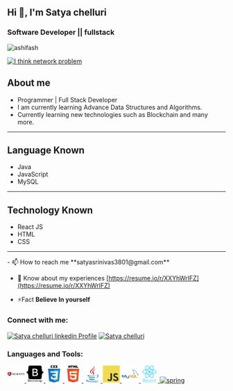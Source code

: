 <br>
<h2>Hi 👋, I'm Satya chelluri</h2>
<h3>Software Developer || fullstack</h3>
<p align="left"> <img src="https://komarev.com/ghpvc/?username=ashifash&label=Profile%20views&color=0e75b6&style=flat" alt="ashifash" /> </p>

<p align="left"> <a href="https://twitter.com/chelluri_satya" target="blank"><img src="https://img.shields.io/twitter/follow/?logo=twitter&style=for-the-badge" alt="I think network problem" /></a> </p>

<h2> About me </h2>
<ul>
<li>Programmer | Full Stack Developer</li>
<li>I am currently learning Advance Data Structures and Algorithms.</li>
<li>Currently learning new technologies such as Blockchain and many more.</li>
</ul>
<hr>

<h2>Language Known</h2>
<ul>
<li>Java</li>
<li>JavaScript</li>
<li>MySQL</li>
</ul>
<hr>

<h2>Technology Known</h2>
<ul>
<li>React JS</li>
<li>HTML</li>
<li>CSS</li>
</ul>
<hr>
- 📫 How to reach me **satyasrinivas3801@gmail.com**

- 📄 Know about my experiences [https://resume.io/r/XXYhWrIFZ](https://resume.io/r/XXYhWrIFZ)

- ⚡Fact **Believe In yourself**

<h3 align="left">Connect with me:</h3>
<p align="left">
<a href="https://www.linkedin.com/in/satya-chelluri-807131236/" target="blank"><img align="center" src="https://raw.githubusercontent.com/rahuldkjain/github-profile-readme-generator/master/src/images/icons/Social/linked-in-alt.svg" alt="Satya chelluri linkedin Profile" height="30" width="40" /></a>
<a href="https://www.instagram.com/__bea_rdo_/" target="blank"><img align="center" src="https://raw.githubusercontent.com/rahuldkjain/github-profile-readme-generator/master/src/images/icons/Social/instagram.svg" alt=" Satya chelluri" height="30" width="40" /></a>
</p>

<h3 align="left">Languages and Tools:</h3>
<p align="left"> <a href="https://angular.io" target="_blank" rel="noreferrer"> <img src="https://raw.githubusercontent.com/devicons/devicon/master/icons/angularjs/angularjs-original-wordmark.svg" alt="angularjs" width="40" height="40"/> </a> <a href="https://getbootstrap.com" target="_blank" rel="noreferrer"> <img src="https://raw.githubusercontent.com/devicons/devicon/master/icons/bootstrap/bootstrap-plain-wordmark.svg" alt="bootstrap" width="40" height="40"/> </a> <a href="https://www.w3schools.com/css/" target="_blank" rel="noreferrer"> <img src="https://raw.githubusercontent.com/devicons/devicon/master/icons/css3/css3-original-wordmark.svg" alt="css3" width="40" height="40"/> </a> <a href="https://www.w3.org/html/" target="_blank" rel="noreferrer"> <img src="https://raw.githubusercontent.com/devicons/devicon/master/icons/html5/html5-original-wordmark.svg" alt="html5" width="40" height="40"/> </a> <a href="https://www.java.com" target="_blank" rel="noreferrer"> <img src="https://raw.githubusercontent.com/devicons/devicon/master/icons/java/java-original.svg" alt="java" width="40" height="40"/> </a> <a href="https://developer.mozilla.org/en-US/docs/Web/JavaScript" target="_blank" rel="noreferrer"> <img src="https://raw.githubusercontent.com/devicons/devicon/master/icons/javascript/javascript-original.svg" alt="javascript" width="40" height="40"/> </a> <a href="https://www.mysql.com/" target="_blank" rel="noreferrer"> <img src="https://raw.githubusercontent.com/devicons/devicon/master/icons/mysql/mysql-original-wordmark.svg" alt="mysql" width="40" height="40"/> </a> <a href="https://reactjs.org/" target="_blank" rel="noreferrer"> <img src="https://raw.githubusercontent.com/devicons/devicon/master/icons/react/react-original-wordmark.svg" alt="react" width="40" height="40"/> </a> <a href="https://spring.io/" target="_blank" rel="noreferrer"> <img src="https://www.vectorlogo.zone/logos/springio/springio-icon.svg" alt="spring" width="40" height="40"/> </a> </p>
